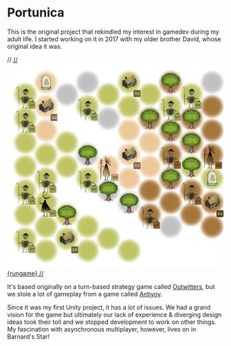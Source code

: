 # Portunica

This is the original project that rekindled my interest in gamedev during my adult life. I started working on it in 2017 with my older brother David, whose original idea it was.

// <a class="rungame" href="/games/portunica_webgl">
// <img class="rungame" src="/img/portunica/gameboard.png" width=600 alt="Portunica screenshot">
{rungame}
// </a>

It's based originally on a turn-based strategy game called [Outwitters](http://onemanleft.com/games/outwitters/), but we stole a lot of gameplay from a game called [Antiyoy](https://play.google.com/store/apps/details?id=yio.tro.antiyoy.android).

Since it was my first Unity project, it has a *lot* of issues. We had a grand vision for the game but ultimately our lack of experience & diverging design ideas took their toll and we stopped development to work on other things. My fascination with asynchronous multiplayer, however, lives on in Barnard's Star!